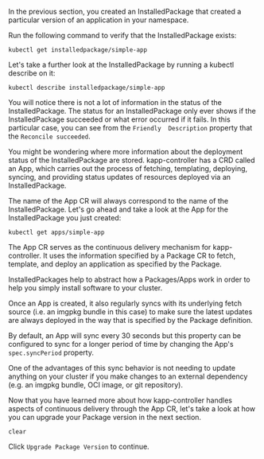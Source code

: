 In the previous section, you created an InstalledPackage that 
created a particular version of an application in your namespace.

Run the following command to verify that the InstalledPackage exists:

```execute-1
kubectl get installedpackage/simple-app
```

Let's take a further look at the InstalledPackage by running a 
kubectl describe on it:

```execute-1
kubectl describe installedpackage/simple-app
```

You will notice there is not a lot of information in the status 
of the InstalledPackage. The status for an InstalledPackage only 
ever shows if the InstalledPackage succeeded or what error occurred 
if it fails. In this particular case, you can see from the `Friendly 
Description` property that the `Reconcile succeeded`.

You might be wondering where more information about the deployment 
status of the InstalledPackage are stored. kapp-controller has a 
CRD called an App, which carries out the process of fetching, templating, 
deploying, syncing, and providing status updates of resources deployed 
via an InstalledPackage.

The name of the App CR will always correspond to the name of the InstalledPackage. 
Let's go ahead and take a look at the App for the InstalledPackage you just 
created:

```execute-1
kubectl get apps/simple-app
```

The App CR serves as the continuous delivery mechanism for kapp-controller. It uses 
the information specified by a Package CR to fetch, template, and deploy an application 
as specified by the Package. 

InstalledPackages help to abstract how a Packages/Apps work in order to help you 
simply install software to your cluster.

Once an App is created, it also regularly syncs with its underlying fetch source (i.e. 
an imgpkg bundle in this case) to make sure the latest updates are always deployed in 
the way that is specified by the Package definition. 

By default, an App will sync every 30 seconds but this property can be configured to sync 
for a longer period of time by changing the App's `spec.syncPeriod` property.

One of the advantages of this sync behavior is not needing to update anything on your 
cluster if you make changes to an external dependency (e.g. an imgpkg bundle, OCI image, 
or git repository).

Now that you have learned more about how kapp-controller handles aspects of continuous delivery 
through the App CR, let's take a look at how you can upgrade your Package version in the next 
section.

```execute-1
clear
```

Click `Upgrade Package Version` to continue.
